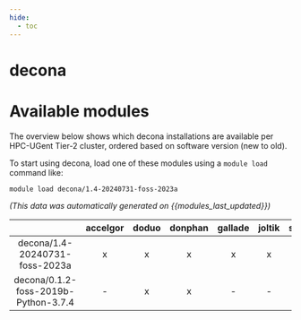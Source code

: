 ```yaml
---
hide:
  - toc
---
```


decona
======

# Available modules


The overview below shows which decona installations are available per HPC-UGent Tier-2 cluster, ordered based on software version (new to old).

To start using decona, load one of these modules using a `module load` command like:

```shell
module load decona/1.4-20240731-foss-2023a
```

*(This data was automatically generated on {{modules_last_updated}})*  

| |accelgor|doduo|donphan|gallade|joltik|shinx|
| :---: | :---: | :---: | :---: | :---: | :---: | :---: |
|decona/1.4-20240731-foss-2023a|x|x|x|x|x|x|
|decona/0.1.2-foss-2019b-Python-3.7.4|-|x|x|-|-|-|
